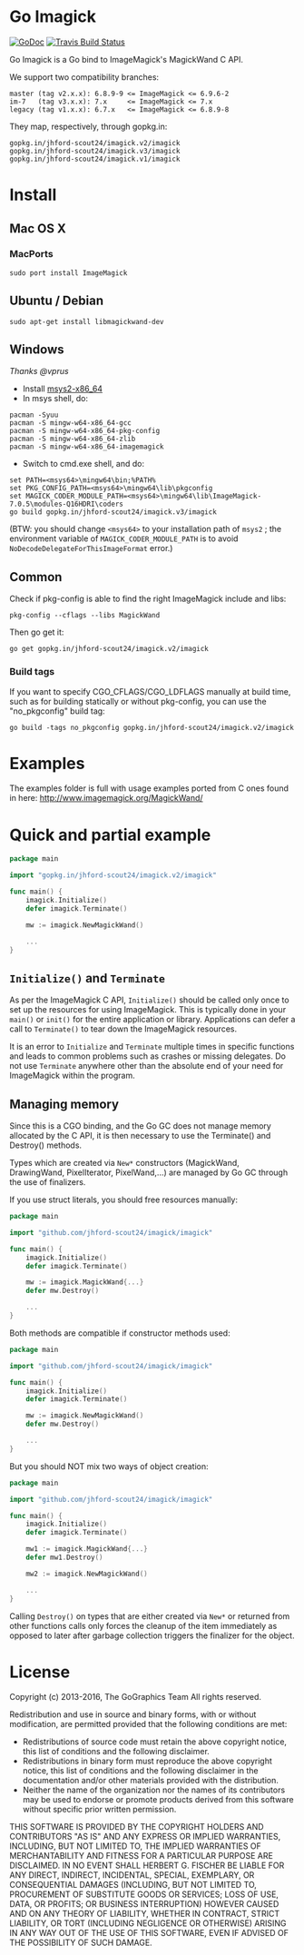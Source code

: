 # Go Imagick

[![GoDoc](https://godoc.org/gopkg.in/jhford-scout24/imagick.v2/imagick?status.svg)](https://gopkg.in/jhford-scout24/imagick.v2/imagick) [![Travis Build Status](https://api.travis-ci.org/jhford-scout24/imagick.svg)](https://travis-ci.org/jhford-scout24/imagick)

Go Imagick is a Go bind to ImageMagick's MagickWand C API.

We support two compatibility branches:

```
master (tag v2.x.x): 6.8.9-9 <= ImageMagick <= 6.9.6-2
im-7   (tag v3.x.x): 7.x     <= ImageMagick <= 7.x
legacy (tag v1.x.x): 6.7.x   <= ImageMagick <= 6.8.9-8
```

They map, respectively, through gopkg.in:

```
gopkg.in/jhford-scout24/imagick.v2/imagick
gopkg.in/jhford-scout24/imagick.v3/imagick
gopkg.in/jhford-scout24/imagick.v1/imagick
```

# Install

## Mac OS X

### MacPorts

```
sudo port install ImageMagick
```

## Ubuntu / Debian

```
sudo apt-get install libmagickwand-dev
```

## Windows

*Thanks @vprus*

+ Install [msys2-x86_64](http://www.msys2.org/)
+ In msys shell, do: 
```
pacman -Syuu
pacman -S mingw-w64-x86_64-gcc
pacman -S mingw-w64-x86_64-pkg-config
pacman -S mingw-w64-x86_64-zlib
pacman -S mingw-w64-x86_64-imagemagick
```

+ Switch to cmd.exe shell, and do:
```
set PATH=<msys64>\mingw64\bin;%PATH%
set PKG_CONFIG_PATH=<msys64>\mingw64\lib\pkgconfig
set MAGICK_CODER_MODULE_PATH=<msys64>\mingw64\lib\ImageMagick-7.0.5\modules-Q16HDRI\coders
go build gopkg.in/jhford-scout24/imagick.v3/imagick
```
(BTW: you should change `<msys64>` to your installation path of `msys2` ; the environment variable of `MAGICK_CODER_MODULE_PATH` is to avoid `NoDecodeDelegateForThisImageFormat` error.)

## Common

Check if pkg-config is able to find the right ImageMagick include and libs:

```
pkg-config --cflags --libs MagickWand
```

Then go get it:

```
go get gopkg.in/jhford-scout24/imagick.v2/imagick
```

### Build tags

If you want to specify CGO_CFLAGS/CGO_LDFLAGS manually at build time, such as for building statically or without pkg-config, you can use the "no_pkgconfig" build tag:

```
go build -tags no_pkgconfig gopkg.in/jhford-scout24/imagick.v2/imagick
```

# Examples

The examples folder is full with usage examples ported from C ones found in here: http://www.imagemagick.org/MagickWand/

# Quick and partial example

```go
package main

import "gopkg.in/jhford-scout24/imagick.v2/imagick"

func main() {
    imagick.Initialize()
    defer imagick.Terminate()

    mw := imagick.NewMagickWand()

    ...
}
```
## `Initialize()` and `Terminate`

As per the ImageMagick C API, `Initialize()` should be called only once to set up the resources for using ImageMagick. This is typically done in your `main()` or `init()` for the entire application or library. Applications can defer a call to `Terminate()` to tear down the ImageMagick resources.

It is an error to `Initialize` and `Terminate` multiple times in specific functions and leads to common problems such as crashes or missing delegates. Do not use `Terminate` anywhere other than the absolute end of your need for ImageMagick within the program.

## Managing memory

Since this is a CGO binding, and the Go GC does not manage memory allocated by the C API, it is then necessary to use the Terminate() and Destroy() methods.

Types which are created via `New*` constructors (MagickWand, DrawingWand, PixelIterator, PixelWand,...) are managed by Go GC through the use of finalizers.

If you use struct literals, you should free resources manually:

```go
package main

import "github.com/jhford-scout24/imagick/imagick"

func main() {
    imagick.Initialize()
    defer imagick.Terminate()

    mw := imagick.MagickWand{...}
    defer mw.Destroy()

    ...
}
```

Both methods are compatible if constructor methods used:

```go
package main

import "github.com/jhford-scout24/imagick/imagick"

func main() {
    imagick.Initialize()
    defer imagick.Terminate()

    mw := imagick.NewMagickWand()
    defer mw.Destroy()

    ...
}
```

But you should NOT mix two ways of object creation:
```go
package main

import "github.com/jhford-scout24/imagick/imagick"

func main() {
    imagick.Initialize()
    defer imagick.Terminate()

    mw1 := imagick.MagickWand{...}
    defer mw1.Destroy()

    mw2 := imagick.NewMagickWand()

    ...
}
```

Calling `Destroy()` on types that are either created via `New*` or returned from other functions calls only forces the cleanup of the item immediately as opposed to later after garbage collection triggers the finalizer for the object.

# License

Copyright (c) 2013-2016, The GoGraphics Team
All rights reserved.

Redistribution and use in source and binary forms, with or without
modification, are permitted provided that the following conditions are met:

 * Redistributions of source code must retain the above copyright
   notice, this list of conditions and the following disclaimer.
 * Redistributions in binary form must reproduce the above copyright
   notice, this list of conditions and the following disclaimer in the
   documentation and/or other materials provided with the distribution.
 * Neither the name of the organization nor the
   names of its contributors may be used to endorse or promote products
   derived from this software without specific prior written permission.

THIS SOFTWARE IS PROVIDED BY THE COPYRIGHT HOLDERS AND CONTRIBUTORS "AS IS" AND
ANY EXPRESS OR IMPLIED WARRANTIES, INCLUDING, BUT NOT LIMITED TO, THE IMPLIED
WARRANTIES OF MERCHANTABILITY AND FITNESS FOR A PARTICULAR PURPOSE ARE
DISCLAIMED. IN NO EVENT SHALL HERBERT G. FISCHER BE LIABLE FOR ANY
DIRECT, INDIRECT, INCIDENTAL, SPECIAL, EXEMPLARY, OR CONSEQUENTIAL DAMAGES
(INCLUDING, BUT NOT LIMITED TO, PROCUREMENT OF SUBSTITUTE GOODS OR SERVICES;
LOSS OF USE, DATA, OR PROFITS; OR BUSINESS INTERRUPTION) HOWEVER CAUSED AND
ON ANY THEORY OF LIABILITY, WHETHER IN CONTRACT, STRICT LIABILITY, OR TORT
(INCLUDING NEGLIGENCE OR OTHERWISE) ARISING IN ANY WAY OUT OF THE USE OF THIS
SOFTWARE, EVEN IF ADVISED OF THE POSSIBILITY OF SUCH DAMAGE.
